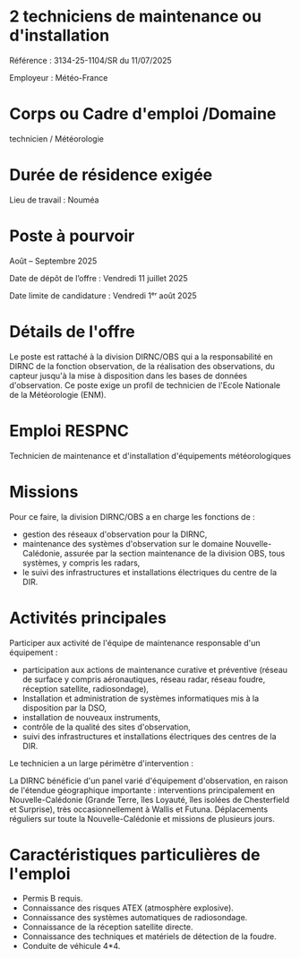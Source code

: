 
# 2 techniciens de maintenance ou d'installation

Référence : 3134-25-1104/SR du 11/07/2025

Employeur : Météo-France



# Corps ou Cadre d'emploi /Domaine

technicien / Météorologie

# Durée de résidence exigée

Lieu de travail : Nouméa

# Poste à pourvoir

Août – Septembre 2025

Date de dépôt de l’offre : Vendredi 11 juillet 2025

Date limite de candidature : Vendredi 1ᵉʳ août 2025

# Détails de l'offre

Le poste est rattaché à la division DIRNC/OBS qui a la responsabilité en DIRNC de la fonction observation, de la réalisation des observations, du capteur jusqu'à la mise à disposition dans les bases de données d'observation. Ce poste exige un profil de technicien de l'Ecole Nationale de la Météorologie (ENM).

# Emploi RESPNC

Technicien de maintenance et d'installation d'équipements météorologiques

# Missions

Pour ce faire, la division DIRNC/OBS a en charge les fonctions de :

- gestion des réseaux d'observation pour la DIRNC,
- maintenance des systèmes d'observation sur le domaine Nouvelle-Calédonie, assurée par la section maintenance de la division OBS, tous systèmes, y compris les radars,
- le suivi des infrastructures et installations électriques du centre de la DIR.

# Activités principales

Participer aux activité de l'équipe de maintenance responsable d'un équipement :

- participation aux actions de maintenance curative et préventive (réseau de surface y compris aéronautiques, réseau radar, réseau foudre, réception satellite, radiosondage),
- Installation et administration de systèmes informatiques mis à la disposition par la DSO,
- installation de nouveaux instruments,
- contrôle de la qualité des sites d'observation,
- suivi des infrastructures et installations électriques des centres de la DIR.

Le technicien a un large périmètre d'intervention :

La DIRNC bénéficie d'un panel varié d'équipement d'observation, en raison de l'étendue géographique importante : interventions principalement en Nouvelle-Calédonie (Grande Terre, îles Loyauté, îles isolées de Chesterfield et Surprise), très occasionnellement à Wallis et Futuna. Déplacements réguliers sur toute la Nouvelle-Calédonie et missions de plusieurs jours.

# Caractéristiques particulières de l'emploi

- Permis B requis.
- Connaissance des risques ATEX (atmosphère explosive).
- Connaissance des systèmes automatiques de radiosondage.
- Connaissance de la réception satellite directe.
- Connaissance des techniques et matériels de détection de la foudre.
- Conduite de véhicule 4*4.